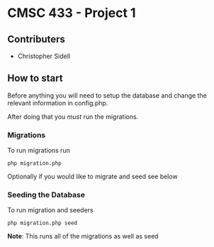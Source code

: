 # CMSC 433 - Project 1

## Contributers
- Christopher Sidell

## How to start
Before anything you will need to setup the database and change the relevant information in config.php.

After doing that you *must* run the migrations.

### Migrations
To run migrations run

    php migration.php

Optionally if you would like to migrate and seed see below

### Seeding the Database
To run migration and seeders

    php migration.php seed

**Note**: This runs all of the migrations as well as seed